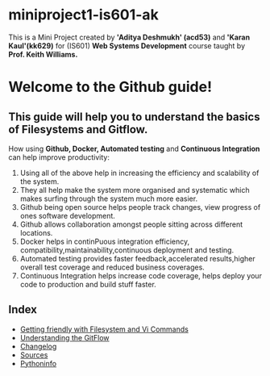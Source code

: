 # miniproject1-is601-ak

This is a Mini Project created by 
**'Aditya Deshmukh' (acd53)** and **'Karan Kaul'(kk629)** for (IS601) **Web Systems Development** course taught by **Prof. Keith Williams.**


# Welcome to the Github guide!


## This guide will help you to understand the basics of **Filesystems** and **Gitflow**.


 How using **Github, Docker, Automated testing** and **Continuous Integration** can help improve productivity:

1. Using all of the above help in increasing the efficiency and scalability of the system.
2. They all help make the system more organised and systematic which makes surfing through the system much more easier.
3. Github being open source helps people track changes, view progress of ones software development.
4. Github allows collaboration amongst people sitting across different locations.
5. Docker helps in continPuous integration efficiency, compatibility,maintainability,continuous deployment and testing.
6. Automated testing provides faster feedback,accelerated results,higher overall test coverage and reduced business coverages.
7. Continuous Integration helps increase code coverage, helps deploy your code to production and build stuff faster. 



## Index 

* [Getting friendly with Filesystem and Vi Commands](/vicommands.md)
* [Understanding the GitFlow](/gitflow.md)
* [Changelog](/changelog.md)
* [Sources](/sources.md)
* [Pythoninfo](/Pythoninfo.md)




